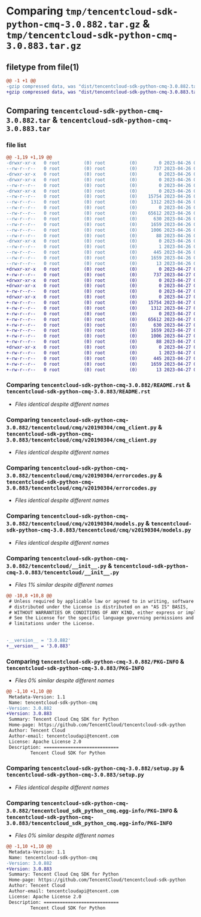 # Comparing `tmp/tencentcloud-sdk-python-cmq-3.0.882.tar.gz` & `tmp/tencentcloud-sdk-python-cmq-3.0.883.tar.gz`

## filetype from file(1)

```diff
@@ -1 +1 @@
-gzip compressed data, was "dist/tencentcloud-sdk-python-cmq-3.0.882.tar", last modified: Wed Apr 26 03:08:41 2023, max compression
+gzip compressed data, was "dist/tencentcloud-sdk-python-cmq-3.0.883.tar", last modified: Thu Apr 27 00:25:53 2023, max compression
```

## Comparing `tencentcloud-sdk-python-cmq-3.0.882.tar` & `tencentcloud-sdk-python-cmq-3.0.883.tar`

### file list

```diff
@@ -1,19 +1,19 @@
-drwxr-xr-x   0 root         (0) root         (0)        0 2023-04-26 03:08:41.000000 tencentcloud-sdk-python-cmq-3.0.882/
--rw-r--r--   0 root         (0) root         (0)      737 2023-04-26 03:08:41.000000 tencentcloud-sdk-python-cmq-3.0.882/README.rst
-drwxr-xr-x   0 root         (0) root         (0)        0 2023-04-26 03:08:41.000000 tencentcloud-sdk-python-cmq-3.0.882/tencentcloud/
-drwxr-xr-x   0 root         (0) root         (0)        0 2023-04-26 03:08:41.000000 tencentcloud-sdk-python-cmq-3.0.882/tencentcloud/cmq/
--rw-r--r--   0 root         (0) root         (0)        0 2023-04-26 03:08:41.000000 tencentcloud-sdk-python-cmq-3.0.882/tencentcloud/cmq/__init__.py
-drwxr-xr-x   0 root         (0) root         (0)        0 2023-04-26 03:08:41.000000 tencentcloud-sdk-python-cmq-3.0.882/tencentcloud/cmq/v20190304/
--rw-r--r--   0 root         (0) root         (0)    15754 2023-04-26 03:08:41.000000 tencentcloud-sdk-python-cmq-3.0.882/tencentcloud/cmq/v20190304/cmq_client.py
--rw-r--r--   0 root         (0) root         (0)     1312 2023-04-26 03:08:41.000000 tencentcloud-sdk-python-cmq-3.0.882/tencentcloud/cmq/v20190304/errorcodes.py
--rw-r--r--   0 root         (0) root         (0)        0 2023-04-26 03:08:41.000000 tencentcloud-sdk-python-cmq-3.0.882/tencentcloud/cmq/v20190304/__init__.py
--rw-r--r--   0 root         (0) root         (0)    65612 2023-04-26 03:08:41.000000 tencentcloud-sdk-python-cmq-3.0.882/tencentcloud/cmq/v20190304/models.py
--rw-r--r--   0 root         (0) root         (0)      630 2023-04-26 03:08:41.000000 tencentcloud-sdk-python-cmq-3.0.882/tencentcloud/__init__.py
--rw-r--r--   0 root         (0) root         (0)     1659 2023-04-26 03:08:41.000000 tencentcloud-sdk-python-cmq-3.0.882/PKG-INFO
--rw-r--r--   0 root         (0) root         (0)     1006 2023-04-26 03:08:41.000000 tencentcloud-sdk-python-cmq-3.0.882/setup.py
--rw-r--r--   0 root         (0) root         (0)       88 2023-04-26 03:08:41.000000 tencentcloud-sdk-python-cmq-3.0.882/setup.cfg
-drwxr-xr-x   0 root         (0) root         (0)        0 2023-04-26 03:08:41.000000 tencentcloud-sdk-python-cmq-3.0.882/tencentcloud_sdk_python_cmq.egg-info/
--rw-r--r--   0 root         (0) root         (0)        1 2023-04-26 03:08:41.000000 tencentcloud-sdk-python-cmq-3.0.882/tencentcloud_sdk_python_cmq.egg-info/dependency_links.txt
--rw-r--r--   0 root         (0) root         (0)      445 2023-04-26 03:08:41.000000 tencentcloud-sdk-python-cmq-3.0.882/tencentcloud_sdk_python_cmq.egg-info/SOURCES.txt
--rw-r--r--   0 root         (0) root         (0)     1659 2023-04-26 03:08:41.000000 tencentcloud-sdk-python-cmq-3.0.882/tencentcloud_sdk_python_cmq.egg-info/PKG-INFO
--rw-r--r--   0 root         (0) root         (0)       13 2023-04-26 03:08:41.000000 tencentcloud-sdk-python-cmq-3.0.882/tencentcloud_sdk_python_cmq.egg-info/top_level.txt
+drwxr-xr-x   0 root         (0) root         (0)        0 2023-04-27 00:25:53.000000 tencentcloud-sdk-python-cmq-3.0.883/
+-rw-r--r--   0 root         (0) root         (0)      737 2023-04-27 00:25:53.000000 tencentcloud-sdk-python-cmq-3.0.883/README.rst
+drwxr-xr-x   0 root         (0) root         (0)        0 2023-04-27 00:25:53.000000 tencentcloud-sdk-python-cmq-3.0.883/tencentcloud/
+drwxr-xr-x   0 root         (0) root         (0)        0 2023-04-27 00:25:53.000000 tencentcloud-sdk-python-cmq-3.0.883/tencentcloud/cmq/
+-rw-r--r--   0 root         (0) root         (0)        0 2023-04-27 00:25:53.000000 tencentcloud-sdk-python-cmq-3.0.883/tencentcloud/cmq/__init__.py
+drwxr-xr-x   0 root         (0) root         (0)        0 2023-04-27 00:25:53.000000 tencentcloud-sdk-python-cmq-3.0.883/tencentcloud/cmq/v20190304/
+-rw-r--r--   0 root         (0) root         (0)    15754 2023-04-27 00:25:53.000000 tencentcloud-sdk-python-cmq-3.0.883/tencentcloud/cmq/v20190304/cmq_client.py
+-rw-r--r--   0 root         (0) root         (0)     1312 2023-04-27 00:25:53.000000 tencentcloud-sdk-python-cmq-3.0.883/tencentcloud/cmq/v20190304/errorcodes.py
+-rw-r--r--   0 root         (0) root         (0)        0 2023-04-27 00:25:53.000000 tencentcloud-sdk-python-cmq-3.0.883/tencentcloud/cmq/v20190304/__init__.py
+-rw-r--r--   0 root         (0) root         (0)    65612 2023-04-27 00:25:53.000000 tencentcloud-sdk-python-cmq-3.0.883/tencentcloud/cmq/v20190304/models.py
+-rw-r--r--   0 root         (0) root         (0)      630 2023-04-27 00:25:53.000000 tencentcloud-sdk-python-cmq-3.0.883/tencentcloud/__init__.py
+-rw-r--r--   0 root         (0) root         (0)     1659 2023-04-27 00:25:53.000000 tencentcloud-sdk-python-cmq-3.0.883/PKG-INFO
+-rw-r--r--   0 root         (0) root         (0)     1006 2023-04-27 00:25:53.000000 tencentcloud-sdk-python-cmq-3.0.883/setup.py
+-rw-r--r--   0 root         (0) root         (0)       88 2023-04-27 00:25:53.000000 tencentcloud-sdk-python-cmq-3.0.883/setup.cfg
+drwxr-xr-x   0 root         (0) root         (0)        0 2023-04-27 00:25:53.000000 tencentcloud-sdk-python-cmq-3.0.883/tencentcloud_sdk_python_cmq.egg-info/
+-rw-r--r--   0 root         (0) root         (0)        1 2023-04-27 00:25:53.000000 tencentcloud-sdk-python-cmq-3.0.883/tencentcloud_sdk_python_cmq.egg-info/dependency_links.txt
+-rw-r--r--   0 root         (0) root         (0)      445 2023-04-27 00:25:53.000000 tencentcloud-sdk-python-cmq-3.0.883/tencentcloud_sdk_python_cmq.egg-info/SOURCES.txt
+-rw-r--r--   0 root         (0) root         (0)     1659 2023-04-27 00:25:53.000000 tencentcloud-sdk-python-cmq-3.0.883/tencentcloud_sdk_python_cmq.egg-info/PKG-INFO
+-rw-r--r--   0 root         (0) root         (0)       13 2023-04-27 00:25:53.000000 tencentcloud-sdk-python-cmq-3.0.883/tencentcloud_sdk_python_cmq.egg-info/top_level.txt
```

### Comparing `tencentcloud-sdk-python-cmq-3.0.882/README.rst` & `tencentcloud-sdk-python-cmq-3.0.883/README.rst`

 * *Files identical despite different names*

### Comparing `tencentcloud-sdk-python-cmq-3.0.882/tencentcloud/cmq/v20190304/cmq_client.py` & `tencentcloud-sdk-python-cmq-3.0.883/tencentcloud/cmq/v20190304/cmq_client.py`

 * *Files identical despite different names*

### Comparing `tencentcloud-sdk-python-cmq-3.0.882/tencentcloud/cmq/v20190304/errorcodes.py` & `tencentcloud-sdk-python-cmq-3.0.883/tencentcloud/cmq/v20190304/errorcodes.py`

 * *Files identical despite different names*

### Comparing `tencentcloud-sdk-python-cmq-3.0.882/tencentcloud/cmq/v20190304/models.py` & `tencentcloud-sdk-python-cmq-3.0.883/tencentcloud/cmq/v20190304/models.py`

 * *Files identical despite different names*

### Comparing `tencentcloud-sdk-python-cmq-3.0.882/tencentcloud/__init__.py` & `tencentcloud-sdk-python-cmq-3.0.883/tencentcloud/__init__.py`

 * *Files 1% similar despite different names*

```diff
@@ -10,8 +10,8 @@
 # Unless required by applicable law or agreed to in writing, software
 # distributed under the License is distributed on an "AS IS" BASIS,
 # WITHOUT WARRANTIES OR CONDITIONS OF ANY KIND, either express or implied.
 # See the License for the specific language governing permissions and
 # limitations under the License.
 
 
-__version__ = '3.0.882'
+__version__ = '3.0.883'
```

### Comparing `tencentcloud-sdk-python-cmq-3.0.882/PKG-INFO` & `tencentcloud-sdk-python-cmq-3.0.883/PKG-INFO`

 * *Files 0% similar despite different names*

```diff
@@ -1,10 +1,10 @@
 Metadata-Version: 1.1
 Name: tencentcloud-sdk-python-cmq
-Version: 3.0.882
+Version: 3.0.883
 Summary: Tencent Cloud Cmq SDK for Python
 Home-page: https://github.com/TencentCloud/tencentcloud-sdk-python
 Author: Tencent Cloud
 Author-email: tencentcloudapi@tencent.com
 License: Apache License 2.0
 Description: ============================
         Tencent Cloud SDK for Python
```

### Comparing `tencentcloud-sdk-python-cmq-3.0.882/setup.py` & `tencentcloud-sdk-python-cmq-3.0.883/setup.py`

 * *Files identical despite different names*

### Comparing `tencentcloud-sdk-python-cmq-3.0.882/tencentcloud_sdk_python_cmq.egg-info/PKG-INFO` & `tencentcloud-sdk-python-cmq-3.0.883/tencentcloud_sdk_python_cmq.egg-info/PKG-INFO`

 * *Files 0% similar despite different names*

```diff
@@ -1,10 +1,10 @@
 Metadata-Version: 1.1
 Name: tencentcloud-sdk-python-cmq
-Version: 3.0.882
+Version: 3.0.883
 Summary: Tencent Cloud Cmq SDK for Python
 Home-page: https://github.com/TencentCloud/tencentcloud-sdk-python
 Author: Tencent Cloud
 Author-email: tencentcloudapi@tencent.com
 License: Apache License 2.0
 Description: ============================
         Tencent Cloud SDK for Python
```

